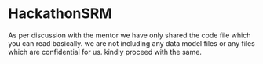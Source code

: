 # HackathonSRM

As per discussion with the mentor we have only shared the code file which you can read basically. we are not including any data model files or any files which are confidential
for us. kindly proceed with the same.
